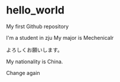 # hello_world
My first Github repository

I'm a student in zju My major is Mechenicalr

よろしくお願いします。

My nationality is China.

Change again
